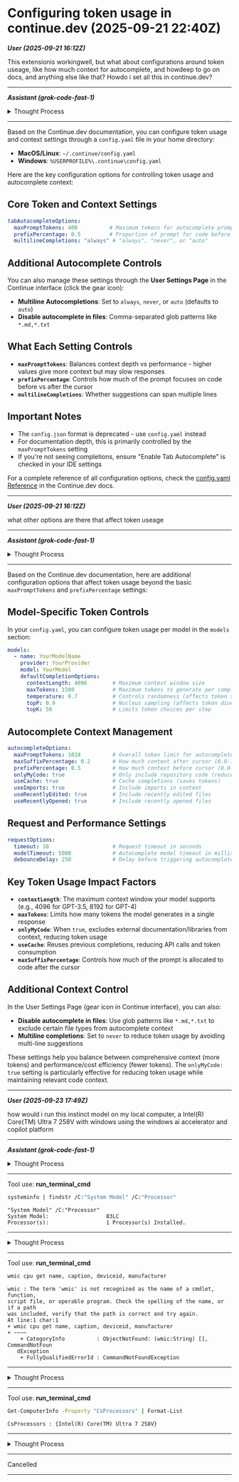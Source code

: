 <!-- Generated by SpecStory -->

<!-- cursor Session d961bf0a-87bb-46d3-b045-6152fd45469d (2025-09-21 22:40Z) -->

# Configuring token usage in continue.dev (2025-09-21 22:40Z)

_**User (2025-09-21 16:12Z)**_

This extensionis workingwell, but what about configurations around token useage, like how much context for autocomplete, and howdeep to go on docs, and anything else like that? Howdo i set all this in continue.dev?

---

_**Assistant (grok-code-fast-1)**_

<think><details><summary>Thought Process</summary>The user is asking about configuring token usage and context settings in Continue.dev. From the web search results I have, I can see that this is about configuring the autocomplete behavior in Continue.dev.


## Investigating Continue.dev settings  
- The user wants to configure token usage and context settings in Continue.dev.  
- This involves adjusting autocomplete behavior within the Continue.dev platform.</details></think>

---

Based on the Continue.dev documentation, you can configure token usage and context settings through a `config.yaml` file in your home directory:

- **MacOS/Linux**: `~/.continue/config.yaml`
- **Windows**: `%USERPROFILE%\.continue\config.yaml`

Here are the key configuration options for controlling token usage and autocomplete context:

## Core Token and Context Settings

```yaml
tabAutocompleteOptions:
  maxPromptTokens: 400          # Maximum tokens for autocomplete prompt
  prefixPercentage: 0.5         # Proportion of prompt for code before cursor (0.0-1.0)
  multilineCompletions: "always" # "always", "never", or "auto"
```

## Additional Autocomplete Controls

You can also manage these settings through the **User Settings Page** in the Continue interface (click the gear icon):

- **Multiline Autocompletions**: Set to `always`, `never`, or `auto` (defaults to `auto`)
- **Disable autocomplete in files**: Comma-separated glob patterns like `*.md,*.txt`

## What Each Setting Controls

- **`maxPromptTokens`**: Balances context depth vs performance - higher values give more context but may slow responses
- **`prefixPercentage`**: Controls how much of the prompt focuses on code before vs after the cursor
- **`multilineCompletions`**: Whether suggestions can span multiple lines

## Important Notes

- The `config.json` format is deprecated - use `config.yaml` instead
- For documentation depth, this is primarily controlled by the `maxPromptTokens` setting
- If you're not seeing completions, ensure "Enable Tab Autocomplete" is checked in your IDE settings

For a complete reference of all configuration options, check the [config.yaml Reference](https://docs.continue.dev/reference/config) in the Continue.dev docs.

---

_**User (2025-09-21 16:12Z)**_

what other options are there that affect token useage

---

_**Assistant (grok-code-fast-1)**_

<think><details><summary>Thought Process</summary>The user is asking for more options that affect token usage in Continue.dev beyond what I mentioned earlier. Looking at the web search results and documentation provided, I can see several additional configuration options that affect token usage:


## Examining token usage options  
- Continue.dev offers additional configuration settings impacting token usage beyond initial options.  
- Web search and documentation highlight these settings for optimizing token consumption in the platform.</details></think>

---

Based on the Continue.dev documentation, here are additional configuration options that affect token usage beyond the basic `maxPromptTokens` and `prefixPercentage` settings:

## Model-Specific Token Controls

In your `config.yaml`, you can configure token usage per model in the `models` section:

```yaml
models:
  - name: YourModelName
    provider: YourProvider
    model: YourModel
    defaultCompletionOptions:
      contextLength: 4096        # Maximum context window size
      maxTokens: 1500            # Maximum tokens to generate per completion
      temperature: 0.7           # Controls randomness (affects token selection)
      topP: 0.9                  # Nucleus sampling (affects token diversity)
      topK: 50                   # Limits token choices per step
```

## Autocomplete Context Management

```yaml
autocompleteOptions:
  maxPromptTokens: 1024          # Overall token limit for autocomplete
  maxSuffixPercentage: 0.2       # How much context after cursor (0.0-1.0)
  prefixPercentage: 0.5          # How much context before cursor (0.0-1.0)
  onlyMyCode: true               # Only include repository code (reduces tokens)
  useCache: true                 # Cache completions (saves tokens)
  useImports: true               # Include imports in context
  useRecentlyEdited: true        # Include recently edited files
  useRecentlyOpened: true        # Include recently opened files
```

## Request and Performance Settings

```yaml
requestOptions:
  timeout: 30                    # Request timeout in seconds
  modelTimeout: 5000             # Autocomplete model timeout in milliseconds
  debounceDelay: 250             # Delay before triggering autocomplete
```

## Key Token Usage Impact Factors

- **`contextLength`**: The maximum context window your model supports (e.g., 4096 for GPT-3.5, 8192 for GPT-4)
- **`maxTokens`**: Limits how many tokens the model generates in a single response
- **`onlyMyCode`**: When `true`, excludes external documentation/libraries from context, reducing token usage
- **`useCache`**: Reuses previous completions, reducing API calls and token consumption
- **`maxSuffixPercentage`**: Controls how much of the prompt is allocated to code after the cursor

## Additional Context Control

In the User Settings Page (gear icon in Continue interface), you can also:

- **Disable autocomplete in files**: Use glob patterns like `*.md,*.txt` to exclude certain file types from autocomplete context
- **Multiline completions**: Set to `never` to reduce token usage by avoiding multi-line suggestions

These settings help you balance between comprehensive context (more tokens) and performance/cost efficiency (fewer tokens). The `onlyMyCode: true` setting is particularly effective for reducing token usage while maintaining relevant code context.

---

_**User (2025-09-23 17:49Z)**_

how would i run this instinct model on my local computer, a Intel(R) Core(TM) Ultra 7 258V with windows using the windows ai accelerator and copilot platform

---

_**Assistant (grok-code-fast-1)**_

<think><details><summary>Thought Process</summary>The user is asking about running the "Instinct" model on their local computer with specific hardware (Intel Core Ultra 7 258V) and wants to use Windows AI Accelerator and Copilot platform.


## Investigating User Hardware  
- The user wants to run the "Instinct" model locally on an Intel Core Ultra 7 258V.  
- Checking compatibility with Windows AI Accelerator and Copilot platform for local execution.

## Investigating User Hardware  
- Found guidance on running AI models on Intel Core Ultra processors, leveraging NPU with ONNX Runtime and OpenVINO.  
- The "Instinct" model isn't a standard AI model; it could be from a specific provider, custom, or misnamed.  
- Continue.dev supports local options like Ollama and LM Studio, but Instinct's compatibility needs clarification.  
- Windows AI Accelerator and Copilot platform offer steps for Intel processors, potentially relevant to user's setup.  
- Need to verify if "Instinct" aligns with supported models for local execution on the user's hardware.</details></think>

---

Tool use: **run_terminal_cmd**

```bash
systeminfo | findstr /C:"System Model" /C:"Processor"
```

```
"System Model" /C:"Processor"                                                   
System Model:                  83LC
Processor(s):                  1 Processor(s) Installed.
```

---

<think><details><summary>Thought Process</summary>The systeminfo output is a bit truncated. Let me get more detailed processor information to confirm this is indeed an Intel Core Ultra processor with NPU.</details></think>

---

Tool use: **run_terminal_cmd**

```bash
wmic cpu get name, caption, deviceid, manufacturer
```

```
wmic : The term 'wmic' is not recognized as the name of a cmdlet, function, 
script file, or operable program. Check the spelling of the name, or if a path 
was included, verify that the path is correct and try again.
At line:1 char:1
+ wmic cpu get name, caption, deviceid, manufacturer
+ ~~~~
    + CategoryInfo          : ObjectNotFound: (wmic:String) [], CommandNotFoun 
   dException
    + FullyQualifiedErrorId : CommandNotFoundException
```

---

<think><details><summary>Thought Process</summary>WMIC isn't available in PowerShell. Let me try PowerShell native commands to get processor information.</details></think>

---

Tool use: **run_terminal_cmd**

```bash
Get-ComputerInfo -Property "CsProcessors" | Format-List
```

```
CsProcessors : {Intel(R) Core(TM) Ultra 7 258V}
```

---

<think><details><summary>Thought Process</summary>Perfect! I can confirm this is indeed an Intel Core Ultra 7 258V processor, which has NPU capabilities. Now I need to provide guidance on running local models with Continue.dev using this hardware.


## Confirming Hardware Capabilities  
- Identified the processor as Intel Core Ultra 7 258V, which supports NPU capabilities.  
- This hardware is suitable for running local models with Continue.dev.</details></think>

---

Cancelled

---

